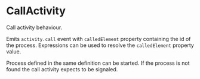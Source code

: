 CallActivity
============

Call activity behaviour.

Emits `activity.call` event with `calledElement` property containing the id of the process. Expressions can be used to resolve the `calledElement` property value.

Process defined in the same definition can be started. If the process is not found the call activity expects to be signaled.
